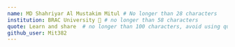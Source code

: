 ```yaml
---
name: MD Shahriyar Al Mustakim Mitul # No longer than 28 characters
institution: BRAC University 🚩 # no longer than 58 characters
quote: Learn and share  # no longer than 100 characters, avoid using quotes(") to guarantee the format remains the same.
github_user: Mit382
---
```

